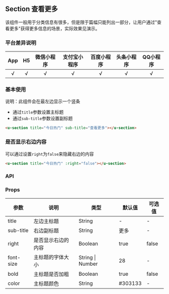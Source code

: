 ## Section 查看更多

<demo-model url="/pages/componentsC/section/index"></demo-model>


该组件一般用于分类信息有很多，但是限于篇幅只能列出一部分，让用户通过"查看更多"获得更多信息的场景，实际效果见演示。


### 平台差异说明

|App|H5|微信小程序|支付宝小程序|百度小程序|头条小程序|QQ小程序|
|:-:|:-:|:-:|:-:|:-:|:-:|:-:|
|√|√|√|√|√|√|√|

### 基本使用

说明：此组件会在最左边显示一个竖条

- 通过`title`参数设置主标题
- 通过`sub-title`参数设置副标题

```html
<u-section title="今日热门" sub-title="查看更多"></u-section>
```

### 是否显示右边内容

可以通过设置`right`为`false`来隐藏右边的内容

```html
<u-section title="今日热门" :right="false"></u-section>
```


### API

### Props

| 参数          | 说明            | 类型            | 默认值             |  可选值   |
|-------------  |---------------- |---------------|------------------ |-------- |
| title | 左边主标题 | String | - | - |
| sub-title | 右边副标题 | String  | 更多 | - |
| right | 是否显示右边的内容 | Boolean  | true | false |
| font-size | 主标题的字体大小 | String \| Number  | 28 | - |
| bold | 主标题是否加粗 | Boolean  | true | false |
| color | 主标题颜色 | String  | #303133 | - |

